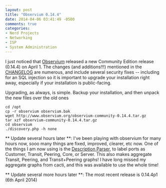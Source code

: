 ```yaml
---
layout: post
title: "Observium 0.14.4"
date: 2014-04-06 03:41:49 -0500
comments: true
categories: 
- Nerd Projects
- Networking
- ISP
- System Administration
---
```

I just noticed that [Observium](http://www.observium.org/wiki/Main_Page) released a new Community Edition release (0.14.4) on April 1. The changes (and additions!!!) mentioned in the [CHANGELOG](http://www.observium.org/wiki/Changelog) are numerous, and include several security fixes -- including for an SQL injection so it is important to upgrade your installation right away, especially if your installation is public-facing.

<!--more-->

Upgrading, as always, is simple. Backup your installation, and then unpack the new files over the old ones

	cd /opt
	cp -r observium observium.bak
	wget http://www.observium.org/observium-community-0.14.4.tar.gz
	tar xzf observium-community-0.14.4.tar.gz
	cd observium
	./discovery.php -h none

** Update several hours later **:
I've been playing with observium for many hours now, sooo many things are fixed, improved, clearer, etc now. One of the things I am now using is the [Description Parser](http://www.observium.org/wiki/Interface_Description_Parsing), to label ports as Customer, Transit, Peering, Core, or Server. This also makes aggregate Transit, Peering, and Transit+Peering graphs! I have long missed my aggregate graphs from cacti, and this was available to use the whole time!

** Update several more hours later **:
The most recent release is 0.14.4p1 (6th April 2014)

